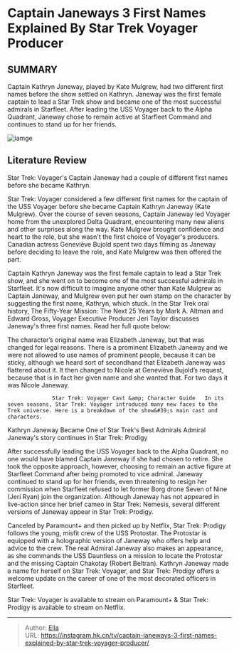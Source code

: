 # Captain Janeways 3 First Names Explained By Star Trek Voyager Producer


## SUMMARY 



  Captain Kathryn Janeway, played by Kate Mulgrew, had two different first names before the show settled on Kathryn.   Janeway was the first female captain to lead a Star Trek show and became one of the most successful admirals in Starfleet.   After leading the USS Voyager back to the Alpha Quadrant, Janeway chose to remain active at Starfleet Command and continues to stand up for her friends.  

![iamge](https://static1.srcdn.com/wordpress/wp-content/uploads/2024/01/star-trek-voyager-captain-janeway-3-first-names.jpg)

## Literature Review
Star Trek: Voyager&#39;s Captain Janeway had a couple of different first names before she became Kathryn.




Star Trek: Voyager considered a few different first names for the captain of the USS Voyager before she became Captain Kathryn Janeway (Kate Mulgrew). Over the course of seven seasons, Captain Janeway led Voyager home from the unexplored Delta Quadrant, encountering many new aliens and other surprises along the way. Kate Mulgrew brought confidence and heart to the role, but she wasn&#39;t the first choice of Voyager&#39;s producers. Canadian actress Geneviève Bujold spent two days filming as Janeway before deciding to leave the role, and Kate Mulgrew was then offered the part.




Captain Kathryn Janeway was the first female captain to lead a Star Trek show, and she went on to become one of the most successful admirals in Starfleet. It&#39;s now difficult to imagine anyone other than Kate Mulgrew as Captain Janeway, and Mulgrew even put her own stamp on the character by suggesting the first name, Kathryn, which stuck. In the Star Trek oral history, The Fifty-Year Mission: The Next 25 Years by Mark A. Altman and Edward Gross, Voyager Executive Producer Jeri Taylor discusses Janeway&#39;s three first names. Read her full quote below:


The character’s original name was Elizabeth Janeway, but that was changed for legal reasons. There is a prominent Elizabeth Janeway and we were not allowed to use names of prominent people, because it can be sticky, although we heard sort of secondhand that Elizabeth Janeway was flattered about it. It then changed to Nicole at Geneviève Bujold’s request, because that is in fact her given name and she wanted that. For two days it was Nicole Janeway.





                  Star Trek: Voyager Cast &amp; Character Guide   In its seven seasons, Star Trek: Voyager introduced many new faces to the Trek universe. Here is a breakdown of the show&#39;s main cast and characters.    


 Kathryn Janeway Became One of Star Trek&#39;s Best Admirals 
Admiral Janeway&#39;s story continues in Star Trek: Prodigy
         

After successfully leading the USS Voyager back to the Alpha Quadrant, no one would have blamed Captain Janeway if she had chosen to retire. She took the opposite approach, however, choosing to remain an active figure at Starfleet Command after being promoted to vice admiral. Janeway continued to stand up for her friends, even threatening to resign her commission when Starfleet refused to let former Borg drone Seven of Nine (Jeri Ryan) join the organization. Although Janeway has not appeared in live-action since her brief cameo in Star Trek: Nemesis, several different versions of Janeway appear in Star Trek: Prodigy.




Canceled by Paramount&#43; and then picked up by Netflix, Star Trek: Prodigy follows the young, misfit crew of the USS Protostar. The Protostar is equipped with a holographic version of Janeway who offers help and advice to the crew. The real Admiral Janeway also makes an appearance, as she commands the USS Dauntless on a mission to locate the Protostar and the missing Captain Chakotay (Robert Beltran). Kathryn Janeway made a name for herself on Star Trek: Voyager, and Star Trek: Prodigy offers a welcome update on the career of one of the most decorated officers in Starfleet.



Star Trek: Voyager is available to stream on Paramount&#43; &amp; Star Trek: Prodigy is available to stream on Netflix.






---

> Author: [Ella](https://instagram.hk.cn/)  
> URL: https://instagram.hk.cn/tv/captain-janeways-3-first-names-explained-by-star-trek-voyager-producer/  

